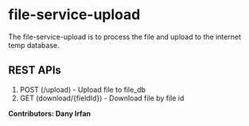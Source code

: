 # file-service-upload

The file-service-upload is to process the file and upload to the internet temp database.


## REST APIs

1. POST (/upload) - Upload file to file_db
2. GET (download/{fieldId}) - Download file by file id


**Contributors: Dany Irfan**
